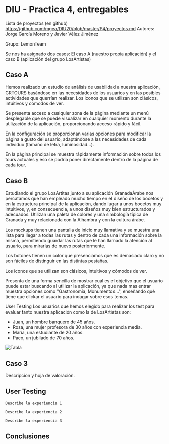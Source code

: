 # DIU - Practica 4, entregables

Lista de proyectos (en github) https://github.com/mgea/DIU20/blob/master/P4/proyectos.md
Autores: Jorge García Moreno y Javier Vélez Jiménez

Grupo: LemonTeam

Se nos ha asignado dos casos: El caso A (nuestro propia aplicación) y el caso B (aplicación del grupo LosArtistas)

## Caso A
Hemos realizado un estudio de análisis de usabilidad a nuestra aplicación, GRTOURS basándose en las necesidades de los usuarios y en las posibles actividades que querrían realizar. Los iconos que se utilizan son clásicos, intuitivos y cómodos de ver. 

Se presenta acceso a cualquier zona de la página mediante un menú desplegable que se puede visualizar en cualquier momento durante la utilización de la aplicación, proporcionando acceso rápido y fácil. 

En la configuración se proporcionan varias opciones para modificar la página a gusto del usuario, adaptándose a las necesidades de cada individuo (tamaño de letra, luminosidad...). 

En la página principal se muestra rápidamente información sobre todos los tours actuales y eso se podría poner directamente dentro de la página de cada tour.


## Caso B
Estudiando el grupo LosArtitas junto a su aplicación GranadaÁrabe nos percatamos que han empleado mucho tiempo en el diseño de los bocetos y en la estructura principal de la aplicación, dando lugar a unos bocetos muy intuitivos, y, en consecuencia, a unos diseños muy bien estructurados y adecuados. Utilizan una paleta de colores y una simbología típica de Granada y muy relacionada con la Alhambra y con la cultura árabe.

Los mockups tienen una pantalla de inicio muy llamativa y se muestra una lista para llegar a todas las rutas y dentro de cada una información sobre la misma, permitiendo guardar las rutas que le han llamado la atención al usuario, para mirarlas de nuevo posteriormente.

Los botones tienen un color que presenciamos que es demasiado claro y no son fáciles de distinguir en las distintas pestañas.

Los iconos que se utilizan son clásicos, intuitivos y cómodos de ver.

Presenta de una forma sencilla de mostrar cuál es el objetivo que el usuario puede estar buscando al utilizar la aplicación, ya que nada mas entrar muestra opciones como "Gastronomía, Monumentos...", enseñando qué tiene que clickar el usuario para indagar sobre esos temas.


User Testing
Los usuarios que hemos elegido para realizar los test para evaluar tanto nuestra aplicación como la de LosArtistas son:
 - Juan, un hombre banquero de 45 años.
 - Rosa, una mujer profesora de 30 años con experiencia media.
 - María, una estudiante de 20 años.
 - Paco, un jubilado de 70 años.

![Tabla](https://user-images.githubusercontent.com/40770870/120208621-faaeab00-c22d-11eb-8da1-54db14c862cf.PNG)



## Caso 3

Descripcion y hoja de valoración.   

## User Testing

	Describe la experiencia 1

	Describe la experiencia 2

	Describe la experiencia 3


## Conclusiones
